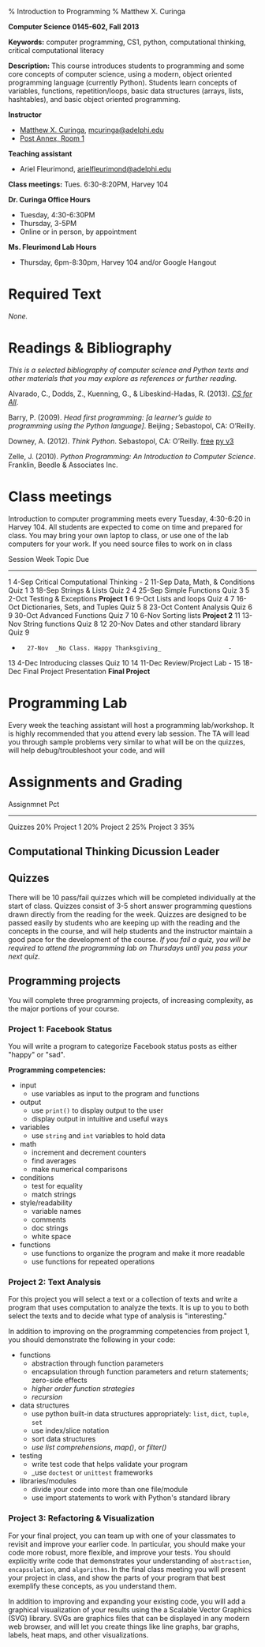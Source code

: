 % Introduction to Programming
% Matthew X. Curinga

<!--
This syllabus was created for
the Educational Technology Program
at Adelphi University:
http://education.adelphi.edu
copyright 2012 Matthew X. Curinga
http://matt.curinga.com
This work is licensed under the Creative Commons Attribution-ShareAlike 3.0 Unported License.
To view a copy of this license, visit http://creativecommons.org/licenses/by-sa/3.0/ or send
a letter to Creative Commons, 444 Castro Street, Suite 900, Mountain View, California, 94041, USA.
We ask, but do not require, that attribution includes a link to our websites (above).
version: 2.1
Based on work available here: https://github.com/mcuringa/adelphi-ed-tech-courses
-->


**Computer Science 0145-602, Fall 2013**

**Keywords:**  computer programming, CS1, python, computational thinking, 
critical computational literacy

**Description:** This course introduces students to programming and 
some core concepts of computer science, using a modern, object oriented
programming language (currently Python). Students learn concepts of 
variables, functions, repetition/loops, basic data structures 
(arrays, lists, hashtables), and basic object oriented programming.

**Instructor**

* [Matthew X. Curinga](http://matt.curinga.com), <mcuringa@adelphi.edu>
* [Post Annex, Room 1](http://goo.gl/maps/XReYB "Where is Post Annex? click the link to see it on a map")

**Teaching assistant**

* Ariel Fleurimond, <arielfleurimond@adelphi.edu>

**Class meetings:** Tues. 6:30-8:20PM, Harvey 104

**Dr. Curinga Office Hours**

* Tuesday, 4:30-6:30PM
* Thursday, 3-5PM
* Online or in person, by appointment

**Ms. Fleurimond Lab Hours**

* Thursday, 6pm-8:30pm, Harvey 104 and/or Google Hangout

Required Text
==========================================================================================

_None._

Readings & Bibliography
==========================================================================================

_This is a selected bibliography of computer science and Python texts and other materials
that you may explore as references or further reading._

Alvarado, C., Dodds, Z., Kuenning, G., & Libeskind-Hadas, R. (2013). [_CS for All_](http://www.cs.hmc.edu/csforall/).

Barry, P. (2009). _Head first programming: [a learner’s guide to
programming using the Python language]_. Beijing ; Sebastopol,
CA: O’Reilly.

Downey, A. (2012). _Think Python_. Sebastopol, CA: O’Reilly. 
[free](http://www.greenteapress.com/thinkpython/html/index.html)
[py v3](http://faculty.stedwards.edu/mikek/python/thinkpython.pdf)

Zelle, J. (2010). _Python Programming: An Introduction to Computer
Science_. Franklin, Beedle & Associates Inc.

Class meetings
==========================================================================================

Introduction to computer programming meets every Tuesday, 4:30-6:20 in Harvey 104.
All students are expected to come on time and prepared for class. You may bring your
own laptop to class, or use one of the lab computers for your work. If you need
source files to work on in class	

Session Week    Topic									Due
------- ------  -------------------------------------   -------------------
1       4-Sep   Critical Computational Thinking                  -
2       11-Sep  Data, Math, & Conditions				Quiz 1
3       18-Sep  Strings & Lists							Quiz 2
4       25-Sep  Simple Functions						Quiz 3
5       2-Oct   Testing & Exceptions					**Project 1**
6       9-Oct   Lists and loops							Quiz 4
7       16-Oct  Dictionaries, Sets, and Tuples          Quiz 5
8       23-Oct  Content Analysis            			Quiz 6
9       30-Oct  Advanced Functions						Quiz 7
10      6-Nov   Sorting lists							**Project 2**
11      13-Nov  String functions						Quiz 8
12      20-Nov  Dates and other standard library		Quiz 9
-       27-Nov  _No Class. Happy Thanksgiving_				     -
13      4-Dec   Introducing classes						Quiz 10
14      11-Dec  Review/Project Lab						         -
15      18-Dec  Final Project Presentation				**Final Project**



Programming Lab
==========================================================================================

Every week the teaching assistant will host a programming lab/workshop. It is highly
recommended that you attend every lab session. The TA will lead you through sample
problems very similar to what will be on the quizzes, will help debug/troubleshoot
your code, and will 



Assignments and Grading
==========================================================================================

Assignmnet              Pct
-------------------     -------

Quizzes                 20%
Project 1		        20%
Project 2               25%
Project 3               35%



Computational Thinking Dicussion Leader
--------------------------------------------------------



Quizzes
--------------------------------------------------------

There will be 10 pass/fail quizzes which will be completed 
individually at the start of class. Quizzes consist of 3-5 short 
answer programming questions drawn directly from the reading for the 
week. Quizzes are designed to be passed easily by students who are 
keeping up with the reading and the concepts in the course, and will 
help students and the instructor maintain a good pace for the 
development of the course. _If you fail a quiz, you will be required
to attend the programming lab on Thursdays until you pass your next
quiz._


Programming projects
--------------------------------------------------------

You will complete three programming projects, of increasing complexity, as the major
portions of your course.


### Project 1: Facebook Status

You will write a program to categorize Facebook status posts as either "happy" or "sad".

**Programming competencies:**

* input
	- use variables as input to the program and functions
* output
	- use ``print()`` to display output to the user
	- display output in intuitive and useful ways
* variables
	- use ``string`` and ``int`` variables to hold data
* math
	- increment and decrement counters
	- find averages
	- make numerical comparisons
* conditions
	- test for equality
	- match strings
* style/readability
	- variable names
	- comments
	- doc strings
	- white space
* functions
	- use functions to organize the program and make it more readable
	- use functions for repeated operations
	

### Project 2: Text Analysis

For this project you will select a text or a collection of texts and write a program
that uses computation to analyze the texts. It is up to you to both select the texts
and to decide what type of analysis is "interesting."

In addition to improving on the programming competencies from project 1, you should
demonstrate the following in your code:

* functions
	- abstraction through function parameters
	- encapsulation through function parameters and return statements; zero-side effects
	- _higher order function strategies_
	- _recursion_
* data structures
	- use python built-in data structures appropriately: ``list``, ``dict``, ``tuple``, ``set``
	- use index/slice notation
	- sort data structures
	- _use list comprehensions_, _map()_, or _filter()_
* testing
	- write test code that helps validate your program
	- _use ``doctest`` or ``unittest`` frameworks
* libraries/modules
	- divide your code into more than one file/module
	- use import statements to work with Python's standard library

### Project 3: Refactoring & Visualization

For your final project, you can team up with one of your classmates to revisit and improve
your earlier code. In particular, you should make your code more robust, more flexible,
and improve your tests. You should explicitly write code that demonstrates your understanding
of ``abstraction``, ``encapsulation``, and ``algorithms``. In the final class meeting
you will present your project in class, and show the parts of your program that best
exemplify these concepts, as you understand them.

In addition to improving and expanding your existing code, you will add a graphical
visualization of your results using the a Scalable Vector Graphics (SVG) library. SVGs
are graphics files that can be displayed in any modern web browser, and will let you
create things like line graphs, bar graphs, labels, heat maps, and other visualizations.


